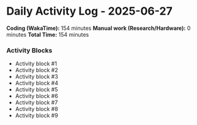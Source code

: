 # Daily Activity Log - 2025-06-27

**Coding (WakaTime):** 154 minutes
**Manual work (Research/Hardware):** 0 minutes
**Total Time:** 154 minutes

### Activity Blocks
- Activity block #1
- Activity block #2
- Activity block #3
- Activity block #4
- Activity block #5
- Activity block #6
- Activity block #7
- Activity block #8
- Activity block #9
